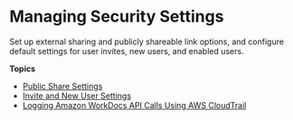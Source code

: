 # Managing Security Settings<a name="security-settings"></a>

Set up external sharing and publicly shareable link options, and configure default settings for user invites, new users, and enabled users\.

**Topics**
+ [Public Share Settings](external_share_settings.md)
+ [Invite and New User Settings](invite_settings.md)
+ [Logging Amazon WorkDocs API Calls Using AWS CloudTrail](cloudtrail_logging.md)